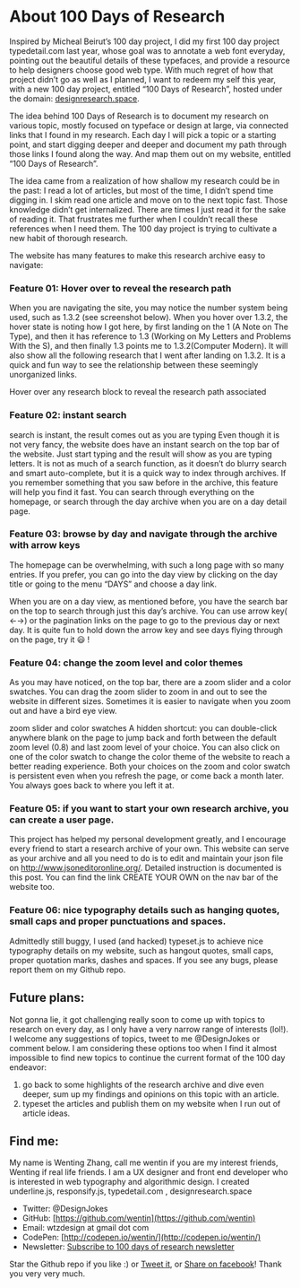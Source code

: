 # About 100 Days of Research

Inspired by Micheal Beirut’s 100 day project, I did my first 100 day project typedetail.com last year, whose goal was to annotate a web font everyday, pointing out the beautiful details of these typefaces, and provide a resource to help designers choose good web type. With much regret of how that project didn’t go as well as I planned, I want to redeem my self this year, with a new 100 day project, entitled “100 Days of Research”, hosted under the domain:
[designresearch.space](designresearch.space).

The idea behind 100 Days of Research is to document my research on various topic, mostly focused on typeface or design at large, via connected links that I found in my research. Each day I will pick a topic or a starting point, and start digging deeper and deeper and document my path through those links I found along the way. And map them out on my website, entitled “100 Days of Research”.

The idea came from a realization of how shallow my research could be in the past: I read a lot of articles, but most of the time, I didn’t spend time digging in. I skim read one article and move on to the next topic fast. Those knowledge didn’t get internalized. There are times I just read it for the sake of reading it. That frustrates me further when I couldn’t recall these references when I need them. The 100 day project is trying to cultivate a new habit of thorough research.

The website has many features to make this research archive easy to navigate:
### Feature 01: Hover over to reveal the research path
When you are navigating the site, you may notice the number system being used, such as 1.3.2 (see screenshot below). When you hover over 1.3.2, the hover state is noting how I got here, by first landing on the 1 (A Note on The Type), and then it has reference to 1.3 (Working on My Letters and Problems With the S), and then finally 1.3 points me to 1.3.2(Computer Modern). It will also show all the following research that I went after landing on 1.3.2. It is a quick and fun way to see the relationship between these seemingly unorganized links.

Hover over any research block to reveal the research path associated

### Feature 02: instant search
search is instant, the result comes out as you are typing
Even though it is not very fancy, the website does have an instant search on the top bar of the website. Just start typing and the result will show as you are typing letters. It is not as much of a search function, as it doesn’t do blurry search and smart auto-complete, but it is a quick way to index through archives. If you remember something that you saw before in the archive, this feature will help you find it fast. You can search through everything on the homepage, or search through the day archive when you are on a day detail page.

### Feature 03: browse by day and navigate through the archive with arrow keys
The homepage can be overwhelming, with such a long page with so many entries. If you prefer, you can go into the day view by clicking on the day title or going to the menu “DAYS” and choose a day link.

When you are on a day view, as mentioned before, you have the search bar on the top to search through just this day’s archive. You can use arrow key( ←→) or the pagination links on the page to go to the previous day or next day. It is quite fun to hold down the arrow key and see days flying through on the page, try it 😃 !

### Feature 04: change the zoom level and color themes
As you may have noticed, on the top bar, there are a zoom slider and a color swatches. You can drag the zoom slider to zoom in and out to see the website in different sizes. Sometimes it is easier to navigate when you zoom out and have a bird eye view.

zoom slider and color swatches
A hidden shortcut: you can double-click anywhere blank on the page to jump back and forth between the default zoom level (0.8) and last zoom level of your choice.
You can also click on one of the color swatch to change the color theme of the website to reach a better reading experience.
Both your choices on the zoom and color swatch is persistent even when you refresh the page, or come back a month later. You always goes back to where you left it at.

### Feature 05: if you want to start your own research archive, you can create a user page.
This project has helped my personal development greatly, and I encourage every friend to start a research archive of your own. This website can serve as your archive and all you need to do is to edit and maintain your json file on http://www.jsoneditoronline.org/. Detailed instruction is documented is this post. You can find the link CREATE YOUR OWN on the nav bar of the website too.

### Feature 06: nice typography details such as hanging quotes, small caps and proper punctuations and spaces.
Admittedly still buggy, I used (and hacked) typeset.js to achieve nice typography details on my website, such as hangout quotes, small caps, proper quotation marks, dashes and spaces. If you see any bugs, please report them on my Github repo.

## Future plans:
Not gonna lie, it got challenging really soon to come up with topics to research on every day, as I only have a very narrow range of interests (lol!). I welcome any suggestions of topics, tweet to me @DesignJokes or comment below. I am considering these options too when I find it almost impossible to find new topics to continue the current format of the 100 day endeavor:

1.  go back to some highlights of the research archive and dive even deeper, sum up my findings and opinions on this topic with an article.
2. typeset the articles and publish them on my website when I run out of article ideas.

## Find me:
My name is Wenting Zhang, call me wentin if you are my interest friends, Wenting if real life friends. I am a UX designer and front end developer who is interested in web typography and algorithmic design. I created underline.js, responsify.js, typedetail.com , designresearch.space

* Twitter: @DesignJokes
* GitHub: [https://github.com/wentin](https://github.com/wentin)
* Email: wtzdesign at gmail dot com
* CodePen: [http://codepen.io/wentin/](http://codepen.io/wentin/)
* Newsletter: [Subscribe to 100 days of research newsletter](http://typedetail.us11.list-manage1.com/subscribe?u=f8efac5f89e38c5889bc10ea7&id=da2b64158a)

Star the Github repo if you like :) or [Tweet it](https://twitter.com/home?status=http%3A//designresearch.space/%20by%20%40DesignJokes), or [Share on facebook](https://www.facebook.com/sharer/sharer.php?u=http%3A//designresearch.space/)! Thank you very very much.
 

